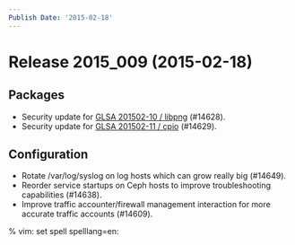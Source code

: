 ```yaml
---
Publish Date: '2015-02-18'
---
```


# Release 2015_009 (2015-02-18)

## Packages

- Security update for [GLSA 201502-10 / libpng](http://www.gentoo.org/security/en/glsa/glsa-201502-10.xml) (#14628).
- Security update for [GLSA 201502-11 / cpio](http://www.gentoo.org/security/en/glsa/glsa-201502-11.xml) (#14629).

## Configuration

- Rotate /var/log/syslog on log hosts which can grow really big (#14649).
- Reorder service startups on Ceph hosts to improve troubleshooting capabilities
  (#14638).
- Improve traffic accounter/firewall management interaction for more accurate
  traffic accounts (#14609).

% vim: set spell spelllang=en:
